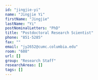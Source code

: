 ```yaml
---
id: "jingjie-yi"
name: "Jingjie Yi"
firstName: "Jingjie"
lastName: "Yi"
postNominalLetters: "PhD"
title: "Postdoctoral Research Scientist"
phone: "851-5285"
fax: ""
email: "jy2652@cumc.columbia.edu"
room: "608"
url: []
group: "Research Staff"
researchAreas: []
tags: []
---
```

